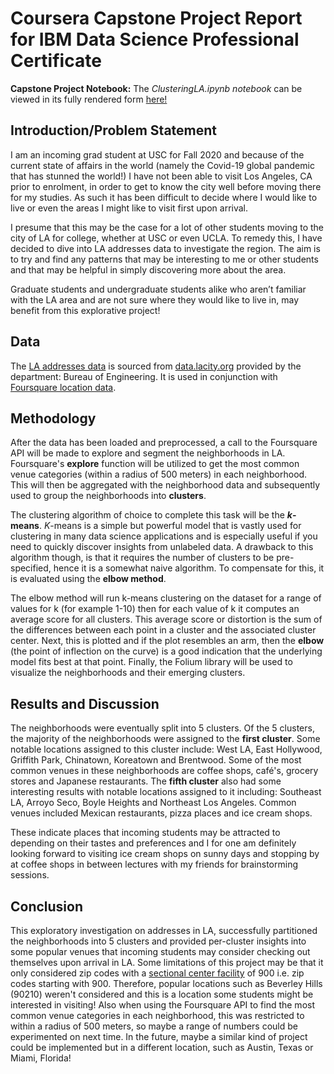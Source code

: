 # Coursera Capstone Project Report for IBM Data Science Professional Certificate

**Capstone Project Notebook:** The *ClusteringLA.ipynb notebook* can be viewed in its fully rendered form [here!](https://nbviewer.jupyter.org/github/WeyinmiA/Coursera_Capstone/blob/master/Capstone%20Project-%20Clustering%20LA/ClusteringLA.ipynb)

## Introduction/Problem Statement
I am an incoming grad student at USC for Fall 2020 and because of the current state of affairs in the world (namely the Covid-19 global pandemic that has stunned the world!) I have not been able to visit Los Angeles, CA prior to enrolment, in order to get to know the city well before moving there for my studies. As such it has been difficult to decide where I would like to live or even the areas I might like to visit first upon arrival. 

I presume that this may be the case for a lot of other students moving to the city of LA for college, whether at USC or even UCLA. To remedy this, I have decided to dive into LA addresses data to investigate the region. The aim is to try and find any patterns that may be interesting to me or other students and that may be helpful in simply discovering more about the area.

Graduate students and undergraduate students alike who aren’t familiar with the LA area and are not sure where they would like to live in, may benefit from this explorative project!

## Data
The [LA addresses data](https://catalog.data.gov/dataset/addresses-in-the-city-of-los-angeles) is sourced from [data.lacity.org](data.lacity.org) provided by the department: Bureau of Engineering. It is used in conjunction with [Foursquare location data](https://foursquare.com). 

## Methodology
After the data has been loaded and preprocessed, a call to the Foursquare API will be made to explore and segment the neighborhoods in LA. Foursquare's **explore** function will be utilized to get the most common venue categories (within a radius of 500 meters) in each neighborhood. This will then be aggregated with the neighborhood data and subsequently used to group the neighborhoods into **clusters**.

The clustering algorithm of choice to complete this task will be the ***k*-means**. *K*-means is a simple but powerful model that is vastly used for clustering in many data science applications and is especially useful if you need to quickly discover insights from unlabeled data. A drawback to this algorithm though, is that it requires the number of clusters to be pre-specified, hence it is a somewhat naive algorithm. To compensate for this, it is evaluated using the **elbow method**.

The elbow method will run k-means clustering on the dataset for a range of values for k (for example 1-10) then for each value of k it computes an average score for all clusters. This average score or distortion is the sum of the differences between each point in a cluster and the associated cluster center. Next, this is plotted and if the plot resembles an arm, then the **elbow** (the point of inflection on the curve) is a good indication that the underlying model fits best at that point.  Finally, the Folium library will be used to visualize the neighborhoods and their emerging clusters.

## Results and Discussion
The neighborhoods were eventually split into 5 clusters. Of the 5 clusters, the majority of the neighborhoods were assigned to the **first cluster**. Some notable locations assigned to this cluster include: West LA, East Hollywood, Griffith Park, Chinatown, Koreatown and Brentwood. Some of the most common venues in these neighborhoods are coffee shops, café's, grocery stores and Japanese restaurants. The **fifth cluster** also had some interesting results with notable locations assigned to it including: Southeast LA, Arroyo Seco, Boyle Heights and Northeast Los Angeles. Common venues included Mexican restaurants, pizza places and ice cream shops.

These indicate places that incoming students may be attracted to depending on their tastes and preferences and I for one am definitely looking forward to visiting ice cream shops on sunny days and stopping by at coffee shops in between lectures with my friends for brainstorming sessions.

## Conclusion
This exploratory investigation on addresses in LA, successfully partitioned the neighborhoods into 5 clusters and provided per-cluster insights into some popular venues that incoming students may consider checking out themselves upon arrival in LA. Some limitations of this project may be that it only considered zip codes with a [sectional center facility](https://en.wikipedia.org/wiki/ZIP_Code#Structure_and_allocation) of 900 i.e. zip codes starting with 900. Therefore, popular locations such as Beverley Hills (90210) weren't considered and this is a location some students might be interested in visiting! Also when using the Foursquare API to find the most common venue categories in each neighborhood, this was restricted to within a radius of 500 meters, so maybe a range of numbers could be experimented on next time. In the future, maybe a similar kind of project could be implemented but in a different location, such as Austin, Texas or Miami, Florida!
